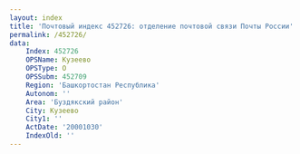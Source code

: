```yaml
---
layout: index
title: 'Почтовый индекс 452726: отделение почтовой связи Почты России'
permalink: /452726/
data:
    Index: 452726
    OPSName: Кузеево
    OPSType: О
    OPSSubm: 452709
    Region: 'Башкортостан Республика'
    Autonom: ''
    Area: 'Буздякский район'
    City: Кузеево
    City1: ''
    ActDate: '20001030'
    IndexOld: ''
---
```

